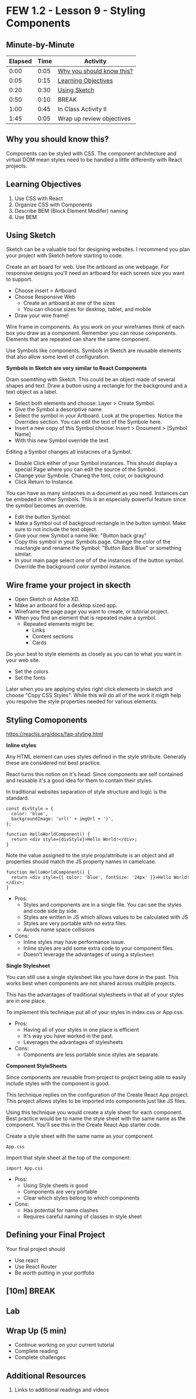 <!-- .slide: data-background="./Images/header.svg" data-background-repeat="none" data-background-size="40% 40%" data-background-position="center 10%" class="header" -->
# FEW 1.2 - Lesson 9 - Styling Components

<!-- Put a link to the slides so that students can find them -->

<!-- ➡️ [**Slides**](/Syllabus-Template/Slides/Lesson1.html ':ignore') -->

<!-- > -->

## Minute-by-Minute

| **Elapsed** | **Time** | **Activity** |
| ----------- | --------- | ------------ |
| 0:00 | 0:05 | [Why you should know this?](#why-you-should-know-this) |
| 0:05 | 0:15 | [Learning Objectives](#learning-objectives) |
| 0:20 | 0:30 | [Using Sketch](#using-sketch) |
| 0:50 | 0:10 | BREAK |
| 1:00 | 0:45 | In Class Activity II |
| 1:45 | 0:05 | Wrap up review objectives |

<!-- > -->

## Why you should know this?

Components can be styled with CSS. The component architecture and virtual DOM mean styles need to be handled a little differently with React projects.

<!-- > -->

## Learning Objectives

1. Use CSS with React
1. Organize CSS with Components 
1. Describe BEM (Block Element Modifer) naming
1. Use BEM

<!-- > -->

## Using Sketch 

Sketch can be a valuable tool for designing websites. I recommend you plan your project with Sketch before starting to code. 

Create an art board for web. Use the artboard as one webpage. For responsive designs you'll need an artboard for each screen size you want to support. 

- Choose insert > Artboard
- Choose Responsive Web
  - Create an artboard at one of the sizes
  - You can choose sizes for desktop, tablet, and mobile
- Draw your wire frame!

Wire frame in components. As you work on your wireframes think of each box you draw as a component. Remember you can reuse components. Elements that are repeated can share the same component.

Use Symbols like components. Symbols in Sketch are reusable elements that also allow some level of configuration. 

**Symbols in Sketch are very similar to React Components**

Dram soemthing with Sketch. This could be an object made of several shapes and text. Draw a button using a rectangle for the background and a text object as a label. 

- Select both elements and choose: Layer > Create Symbol. 
- Give the Symbol a descriptive name
- Select the symbol in your Artboard. Look at the properties. Notice the Overrides section. You can edit the text of the Symbole here. 
- Insert a new copy of this Symbol choose: Insert > Document > [Symbol Name]
- With this new Symbol override the text.

Editing a Symbol changes all instacnes of a Symbol. 

- Double Click either of your Symbol instances. This should display a special Page where you can edit the source of the Symbol. 
- Change your Symbole. Chaneg the font, color, or background
- Click Return to Instance. 

You can have as many sintacnes in a document as you need. Instances can be embeded in other Symbols. This is an especially powerful feature since the symbol becomes an override. 

- Edit the button Symbol. 
- Make a Symbol out of backgroud rectangle in the button symbol. Make sure to not include the text object. 
- Give your new Symbol a name like: "Button back gray"
- Copy this symbol in your Symbols page. Change the color of the reactangle and rename the Symbol: "Button Back Blue" or something similar. 
- In your main page select one of of the instances of the button symbol. Override the background color symbol instance. 

## Wire frame your project in skecth 

- Open Sketch or Adobe XD. 
- Make an artboard for a desktop sized app.
- Wireframe the page page you want to create, or tutorial project. 
- When you find an element that is repeated make a symbol. 
  - Repeated elements might be: 
    - Links
    - Content sections
    - Cards

Do your best to style elements as closely as you can to what you want in your web site. 

- Set the colors
- Set the fonts

Later when you are applying styles right click elements in sketch and choose "Copy CSS Styles". While this will do all of the work it migth help you respolve the style properties needed for various elements. 

<!-- > -->

## Styling Comoponents

https://reactjs.org/docs/faq-styling.html

**Inline styles**

Any HTML element can uses styles defined in the style sttribute. Generally these are considered not best practice. 

React turns this notion on it's head. Since components are self contained and reusable it's a good idea for them to contain their styles. 

In traditional websites separation of style structure and logic is the standard. 

```JSX
const divStyle = {
  color: 'blue',
  backgroundImage: 'url(' + imgUrl + ')',
};

function HelloWorldComponent() {
  return <div style={divStyle}>Hello World!</div>;
}
```

Note the value assigned to the style prop/attribute is an object and all properties should match the JS property names in camelcase.

```JSX
function HelloWorldComponent() {
  return <div style={{ color: 'blue', fontSize: '24px' }}>Hello World!</div>;
}
```

- Pros: 
  - Styles and components are in a single file. You can see the styles and code side by side.
  - Styles are written in JS which allows values to be calculated with JS
  - Styles are very portable with no extra files. 
  - Avoids name space collisions
- Cons: 
  - Inline styles may have performance issue. 
  - Inline styles are add some extra code to your component files.
  - Doesn't leverage the advantages of using a styl`esheet`

**Single Stylesheet**

You can still use a single stylesheet like you have done in the past. This works best when components are not shared across multiple projects. 

This has the advantages of traditional stylesheets in that all of your styles are in one place.

To implement this technique put all of your styles in index.css or App.css.

- Pros: 
  - Having all of your styles in one place is efficient
  - It's way you have worked in the past. 
  - Leverages the advantages of stylesheets
- Cons: 
  - Components are less portable since styles are separate.

**Component StyleSheets**

Since components are reusable from project to project being able to easily include styles with the component is good. 

This technique replies on the configuration of the Create React App project. This project allows styles to be imported into components just like JS files. 

Using this technique you would create a style sheet for each component. Best practice would be to name the style sheet with the same name as the component. You'll see this in the Create React App starter code. 

Create a style sheet with the same name as your component. 

`App.css`

Import that style sheet at the top of the component: 

`import App.css`

- Pros: 
  - Using Style sheets is good
  - Components are very portable
  - Clear which styles belong to which components
- Cons: 
  - Has potential for name clashes
  - Requires careful naming of classes in style sheet

<!-- > -->

## Defining your Final Project

Your final project should

- Use react
- Use React Router
- Be worth putting in your portfolio

<!-- > -->

<!-- .slide: data-background="#087CB8" -->
## [**10m**] BREAK

<!-- > -->

## Lab



<!-- > -->

## Wrap Up (5 min)

- Continue working on your current tutorial
- Complete reading
- Complete challenges

<!-- > -->

## Additional Resources

1. Links to additional readings and videos

